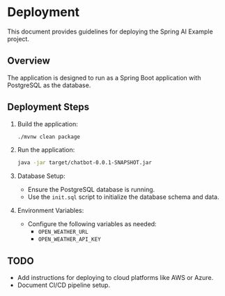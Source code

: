 # Deployment

This document provides guidelines for deploying the Spring AI Example project.

## Overview

The application is designed to run as a Spring Boot application with PostgreSQL as the database.

## Deployment Steps

1. Build the application:
   ```bash
   ./mvnw clean package
   ```

2. Run the application:
   ```bash
   java -jar target/chatbot-0.0.1-SNAPSHOT.jar
   ```

3. Database Setup:
   - Ensure the PostgreSQL database is running.
   - Use the `init.sql` script to initialize the database schema and data.

4. Environment Variables:
   - Configure the following variables as needed:
     - `OPEN_WEATHER_URL`
     - `OPEN_WEATHER_API_KEY`

## TODO

- Add instructions for deploying to cloud platforms like AWS or Azure.
- Document CI/CD pipeline setup.
